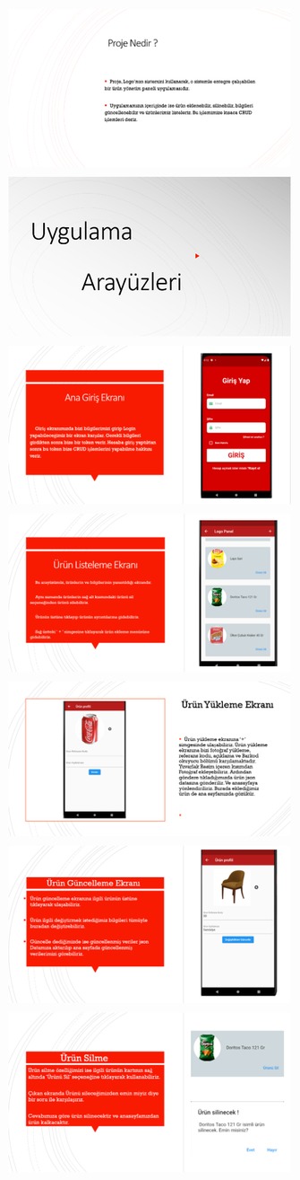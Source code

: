 
<img src="https://github.com/aybaris/FlutterProject/blob/master/information/1.png" 
/>

<img src="https://github.com/aybaris/FlutterProject/blob/master/information/2.png"
/>

<img src="https://github.com/aybaris/FlutterProject/blob/master/information/3.png" 
/>

<img src="https://github.com/aybaris/FlutterProject/blob/master/information/4.png"
/>

<img src="https://github.com/aybaris/FlutterProject/blob/master/information/5.png"
/>

<img src="https://github.com/aybaris/FlutterProject/blob/master/information/6.png" 
/>

<img src="https://github.com/aybaris/FlutterProject/blob/master/information/7.png"
/>
